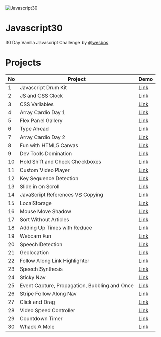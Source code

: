 ![Javascript30](https://camo.githubusercontent.com/07ca65497065dd926bd889c53b7b7652f8ef3cbc4320739cf7ebed3c4d34cb2d/68747470733a2f2f6a61766173637269707433302e636f6d2f696d616765732f4a53332d736f6369616c2d73686172652e706e67)

# Javascript30

30 Day Vanilla Javascript Challenge by [@wesbos](https://github.com/wesbos)

# Projects

| No  | Project                                       | Demo                                                                                                           |
| --- | --------------------------------------------- | -------------------------------------------------------------------------------------------------------------- |
| 1   | Javascript Drum Kit                           | [Link](https://fl4wn.github.io/Javascript30/01%20-%20JavaScript%20Drum%20Kit/)                                 |
| 2   | JS and CSS Clock                              | [Link](https://fl4wn.github.io/Javascript30/02%20-%20JS%20and%20CSS%20Clock/)                                  |
| 3   | CSS Variables                                 | [Link](https://fl4wn.github.io/Javascript30/03%20-%20CSS%20Variables/)                                         |
| 4   | Array Cardio Day 1                            | [Link](https://fl4wn.github.io/Javascript30/04%20-%20Array%20Cardio%20Day%201/)                                |
| 5   | Flex Panel Gallery                            | [Link](https://fl4wn.github.io/Javascript30/05%20-%20Flex%20Panel%20Gallery/)                                  |
| 6   | Type Ahead                                    | [Link](https://fl4wn.github.io/Javascript30/06%20-%20Type%20Ahead/)                                            |
| 7   | Array Cardio Day 2                            | [Link](https://fl4wn.github.io/Javascript30/07%20-%20Array%20Cardio%20Day%202/)                                |
| 8   | Fun with HTML5 Canvas                         | [Link](https://fl4wn.github.io/Javascript30/08%20-%20Fun%20with%20HTML5%20Canvas/)                             |
| 9   | Dev Tools Domination                          | [Link](https://fl4wn.github.io/Javascript30/09%20-%20Dev%20Tools%20Domination/)                                |
| 10  | Hold Shift and Check Checkboxes               | [Link](https://fl4wn.github.io/Javascript30/10%20-%20Hold%20Shift%20and%20Check%20Checkboxes/)                 |
| 11  | Custom Video Player                           | [Link](https://fl4wn.github.io/Javascript30/11%20-%20Custom%20Video%20Player/)                                 |
| 12  | Key Sequence Detection                        | [Link](https://fl4wn.github.io/Javascript30/12%20-%20Key%20Sequence%20Detection/)                              |
| 13  | Slide in on Scroll                            | [Link](https://fl4wn.github.io/Javascript30/13%20-%20Slide%20in%20on%20Scroll/)                                |
| 14  | JavaScript References VS Copying              | [Link](https://fl4wn.github.io/Javascript30/14%20-%20JavaScript%20References%20VS%20Copying/)                  |
| 15  | LocalStorage                                  | [Link](https://fl4wn.github.io/Javascript30/15%20-%20LocalStorage/)                                            |
| 16  | Mouse Move Shadow                             | [Link](https://fl4wn.github.io/Javascript30/16%20-%20Mouse%20Move%20Shadow/)                                   |
| 17  | Sort Without Articles                         | [Link](https://fl4wn.github.io/Javascript30/17%20-%20Sort%20Without%20Articles/)                               |
| 18  | Adding Up Times with Reduce                   | [Link](https://fl4wn.github.io/Javascript30/18%20-%20Adding%20Up%20Times%20with%20Reduce/)                     |
| 19  | Webcam Fun                                    | [Link](https://fl4wn.github.io/Javascript30/19%20-%20Webcam%20Fun/)                                            |
| 20  | Speech Detection                              | [Link](https://fl4wn.github.io/Javascript30/20%20-%20Speech%20Detection/)                                      |
| 21  | Geolocation                                   | [Link](https://fl4wn.github.io/Javascript30/21%20-%20Geolocation/)                                             |
| 22  | Follow Along Link Highlighter                 | [Link](https://fl4wn.github.io/Javascript30/22%20-%20Follow%20Along%20Link%20Highlighter/)                     |
| 23  | Speech Synthesis                              | [Link](https://fl4wn.github.io/Javascript30/23%20-%20Speech%20Synthesis/)                                      |
| 24  | Sticky Nav                                    | [Link](https://fl4wn.github.io/Javascript30/24%20-%20Sticky%20Nav/)                                            |
| 25  | Event Capture, Propagation, Bubbling and Once | [Link](https://fl4wn.github.io/Javascript30/25%20-%20Event%20Capture,%20Propagation,%20Bubbling%20and%20Once/) |
| 26  | Stripe Follow Along Nav                       | [Link](https://fl4wn.github.io/Javascript30/26%20-%20Stripe%20Follow%20Along%20Nav/)                           |
| 27  | Click and Drag                                | [Link](https://fl4wn.github.io/Javascript30/27%20-%20Click%20and%20Drag/)                                      |
| 28  | Video Speed Controller                        | [Link](https://fl4wn.github.io/Javascript30/28%20-%20Video%20Speed%20Controller/)                              |
| 29  | Countdown Timer                               | [Link](https://fl4wn.github.io/Javascript30/29%20-%20Countdown%20Timer/)                                       |
| 30  | Whack A Mole                                  | [Link](https://fl4wn.github.io/Javascript30/30%20-%20Whack%20A%20Mole/)                                        |
